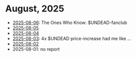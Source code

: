 # August, 2025

* [2025-08-06](06): The Ones Who Know: $UNDEAD-fanclub
* [2025-08-05](05)
* [2025-08-04](04)
* [2025-08-03](03): 4x $UNDEAD price-increase had me like ...
* [2025-08-02](02)
* 2025-08-01: no report
